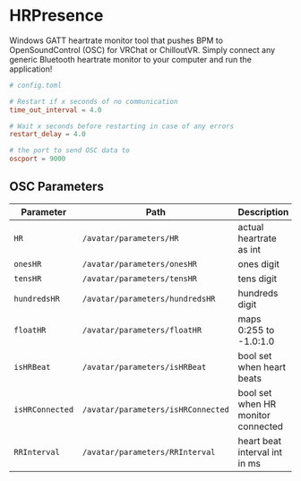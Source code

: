 # HRPresence

Windows GATT heartrate monitor tool that pushes BPM to OpenSoundControl (OSC) for VRChat or ChilloutVR.
Simply connect any generic Bluetooth heartrate monitor to your computer and run the application!

```toml
# config.toml

# Restart if x seconds of no communication
time_out_interval = 4.0

# Wait x seconds before restarting in case of any errors
restart_delay = 4.0

# the port to send OSC data to
oscport = 9000
```

## OSC Parameters

| Parameter       | Path                               | Description                        |
|-----------------|------------------------------------|------------------------------------|
| `HR`            | `/avatar/parameters/HR`            | actual heartrate as int            |
| `onesHR`        | `/avatar/parameters/onesHR`        | ones digit                         |
| `tensHR`        | `/avatar/parameters/tensHR`        | tens digit                         |
| `hundredsHR`    | `/avatar/parameters/hundredsHR`    | hundreds digit                     |
| `floatHR`       | `/avatar/parameters/floatHR`       | maps 0:255 to -1.0:1.0             |
| `isHRBeat`      | `/avatar/parameters/isHRBeat`      | bool set when heart beats          |
| `isHRConnected` | `/avatar/parameters/isHRConnected` | bool set when HR monitor connected |
| `RRInterval`    | `/avatar/parameters/RRInterval`    | heart beat interval int in ms      |
